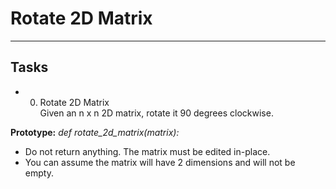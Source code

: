 # Rotate 2D Matrix  
___________________________________  
## Tasks  
- 0. Rotate 2D Matrix  
     Given an n x n 2D matrix, rotate it 90 degrees clockwise.  
  
**Prototype:** *def rotate_2d_matrix(matrix):* 
- Do not return anything. The matrix must be edited in-place.  
- You can assume the matrix will have 2 dimensions and will not be empty.  